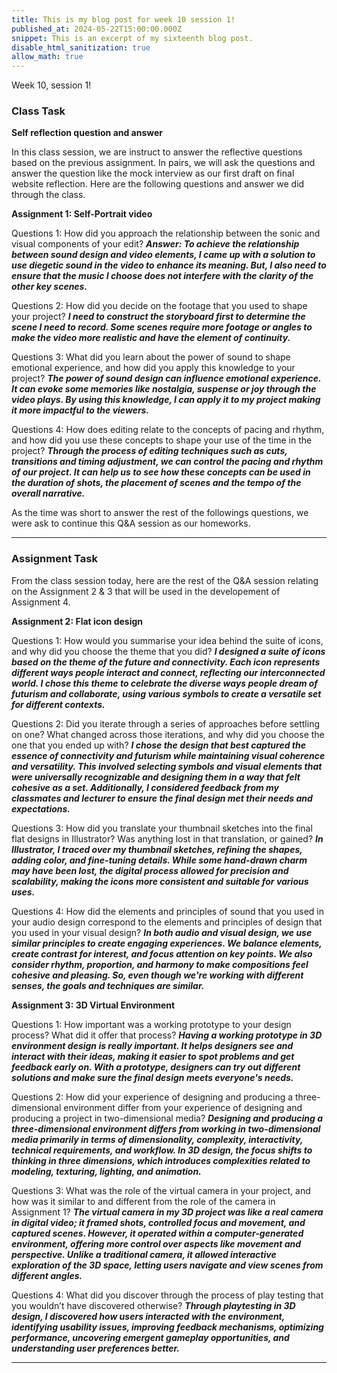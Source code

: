 ```yaml
---
title: This is my blog post for week 10 session 1!
published_at: 2024-05-22T15:00:00.000Z
snippet: This is an excerpt of my sixteenth blog post.
disable_html_sanitization: true
allow_math: true
---
```


Week 10, session 1!

### Class Task

**Self reflection question and answer**

In this class session, we are instruct to answer the reflective questions based on the previous assignment. In pairs, we will ask the questions and answer the question like the mock interview as our first draft on final website reflection. Here are the following questions and answer we did through the class.

**Assignment 1: Self-Portrait video**

Questions 1: How did you approach the relationship between the sonic and visual components of your edit?
***Answer: To achieve the relationship between sound design and video elements, I came up with a solution to use diegetic sound in the video to enhance its meaning. But, I also need to ensure that the music I choose does not interfere with the clarity of the other key scenes.*** 

Questions 2: How did you decide on the footage that you used to shape your project?
***I need to construct the storyboard first to determine the scene I need to record. Some scenes require more footage or angles to make the video more realistic and have the element of continuity.***

Questions 3: What did you learn about the power of sound to shape emotional experience, and how did you apply this knowledge to your project?
***The power of sound design can influence emotional experience. It can evoke some memories like nostalgia, suspense or joy through the video plays. By using this knowledge, I can apply it to my project making it more impactful to the viewers.***

Questions 4: How does editing relate to the concepts of pacing and rhythm, and how did you use these concepts to shape your use of the time in the project?
***Through the process of editing techniques such as cuts, transitions and timing adjustment, we can control the pacing and rhythm of our project. It can help us to see how these concepts can be used in the duration of shots, the placement of scenes and the tempo of the overall narrative.***

As the time was short to answer the rest of the followings questions, we were ask to continue this Q&A session as our homeworks.


---

### Assignment Task

From the class session today, here are the rest of the Q&A session relating on the Assignment 2 & 3 that will be used in the developement of Assignment 4.


**Assignment 2: Flat icon design**

Questions 1: How would you summarise your idea behind the suite of icons, and why did you choose the theme that you did?
***I designed a suite of icons based on the theme of the future and connectivity. Each icon represents different ways people interact and connect, reflecting our interconnected world. I chose this theme to celebrate the diverse ways people dream of futurism and collaborate, using various symbols to create a versatile set for different contexts.***

Questions 2: Did you iterate through a series of approaches before settling on one? What changed across those iterations, and why did you choose the one that you ended up with?
***I chose the design that best captured the essence of connectivity and futurism while maintaining visual coherence and versatility. This involved selecting symbols and visual elements that were universally recognizable and designing them in a way that felt cohesive as a set. Additionally, I considered feedback from my classmates and lecturer to ensure the final design met their needs and expectations.***

Questions 3: How did you translate your thumbnail sketches into the final flat designs in Illustrator? Was anything lost in that translation, or gained?
***In Illustrator, I traced over my thumbnail sketches, refining the shapes, adding color, and fine-tuning details. While some hand-drawn charm may have been lost, the digital process allowed for precision and scalability, making the icons more consistent and suitable for various uses.***

Questions 4: How did the elements and principles of sound that you used in your audio design correspond to the elements and principles of design that you used in your visual design?
***In both audio and visual design, we use similar principles to create engaging experiences. We balance elements, create contrast for interest, and focus attention on key points. We also consider rhythm, proportion, and harmony to make compositions feel cohesive and pleasing. So, even though we're working with different senses, the goals and techniques are similar.***


**Assignment 3: 3D Virtual Environment**

Questions 1: How important was a working prototype to your design process? What did it offer that process?
***Having a working prototype in 3D environment design is really important. It helps designers see and interact with their ideas, making it easier to spot problems and get feedback early on. With a prototype, designers can try out different solutions and make sure the final design meets everyone's needs.***

Questions 2: How did your experience of designing and producing a three-dimensional environment differ from your experience of designing and producing a project in two-dimensional media?
***Designing and producing a three-dimensional environment differs from working in two-dimensional media primarily in terms of dimensionality, complexity, interactivity, technical requirements, and workflow. In 3D design, the focus shifts to thinking in three dimensions, which introduces complexities related to modeling, texturing, lighting, and animation.***

Questions 3: What was the role of the virtual camera in your project, and how was it similar to and different from the role of the camera in Assignment 1?
***The virtual camera in my 3D project was like a real camera in digital video; it framed shots, controlled focus and movement, and captured scenes. However, it operated within a computer-generated environment, offering more control over aspects like movement and perspective. Unlike a traditional camera, it allowed interactive exploration of the 3D space, letting users navigate and view scenes from different angles.***

Questions 4: What did you discover through the process of play testing that you wouldn’t have discovered otherwise?
***Through playtesting in 3D design, I discovered how users interacted with the environment, identifying usability issues, improving feedback mechanisms, optimizing performance, uncovering emergent gameplay opportunities, and understanding user preferences better.***


---